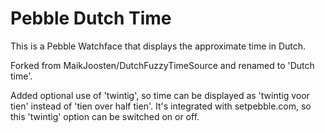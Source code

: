 Pebble Dutch Time
=================

This is a Pebble Watchface that displays the approximate time in Dutch.

Forked from MaikJoosten/DutchFuzzyTimeSource and renamed to 'Dutch time'.

Added optional use of 'twintig', so time can be displayed as 'twintig voor tien' instead of 'tien over half tien'. 
It's integrated with setpebble.com, so this 'twintig' option can be switched on or off.
